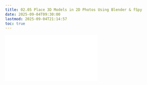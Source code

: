 ```yaml
---
title: 02.05 Place 3D Models in 2D Photos Using Blender & fSpy
date: 2025-09-04T09:30:00
lastmod: 2025-09-04T21:14:57
toc: true
---
```


![Link to included file contents](../../../../3d-modeling/blender/place-3d-model-in-2d-photo-blender-fspy.md)
